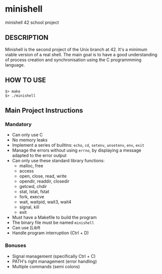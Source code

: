 # minishell
minishell 42 school project

## DESCRIPTION

Minishell is the second project of the Unix branch at 42. It's a minimum viable version of a real shell.
The main goal is to have a good understanding of process creation and synchronisation using the C programmming language.

## HOW TO USE

```
$> make
$> ./minishell
```

## Main Project Instructions

### Mandatory

- Can only use C
- No memory leaks
- Implement a series of builtins: `echo`, `cd`, `setenv`, `unsetenv`, `env`, `exit`
- Manage the errors without using `errno`, by displaying a message adapted
to the error output
- Can only use these standard library functions:
    - malloc, free
    - access
    - open, close, read, write
    - opendir, readdir, closedir
    - getcwd, chdir
    - stat, lstat, fstat
    - fork, execve
    - wait, waitpid, wait3, wait4
    - signal, kill
    - exit
- Must have a Makefile to build the program
- The binary file must be named `minishell`
- Can use [Libft
- Handle program interruption (Ctrl + D)

### Bonuses

- Signal management (specifically Ctrl + C)
- PATH's right management (error handling)
- Multiple commands (semi colons)
